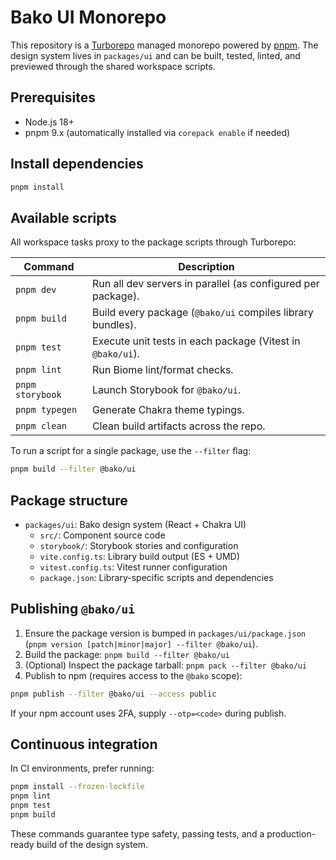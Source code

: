 # Bako UI Monorepo

This repository is a [Turborepo](https://turbo.build/repo) managed monorepo powered by [pnpm](https://pnpm.io). The design system lives in `packages/ui` and can be built, tested, linted, and previewed through the shared workspace scripts.

## Prerequisites

- Node.js 18+
- pnpm 9.x (automatically installed via `corepack enable` if needed)

## Install dependencies

```bash
pnpm install
```

## Available scripts

All workspace tasks proxy to the package scripts through Turborepo:

| Command | Description |
| --- | --- |
| `pnpm dev` | Run all dev servers in parallel (as configured per package). |
| `pnpm build` | Build every package (`@bako/ui` compiles library bundles). |
| `pnpm test` | Execute unit tests in each package (Vitest in `@bako/ui`). |
| `pnpm lint` | Run Biome lint/format checks. |
| `pnpm storybook` | Launch Storybook for `@bako/ui`. |
| `pnpm typegen` | Generate Chakra theme typings. |
| `pnpm clean` | Clean build artifacts across the repo. |

To run a script for a single package, use the `--filter` flag:

```bash
pnpm build --filter @bako/ui
```

## Package structure

- `packages/ui`: Bako design system (React + Chakra UI)
  - `src/`: Component source code
  - `storybook/`: Storybook stories and configuration
  - `vite.config.ts`: Library build output (ES + UMD)
  - `vitest.config.ts`: Vitest runner configuration
  - `package.json`: Library-specific scripts and dependencies

## Publishing `@bako/ui`

1. Ensure the package version is bumped in `packages/ui/package.json` (`pnpm version [patch|minor|major] --filter @bako/ui`).
2. Build the package: `pnpm build --filter @bako/ui`
3. (Optional) Inspect the package tarball: `pnpm pack --filter @bako/ui`
4. Publish to npm (requires access to the `@bako` scope):

```bash
pnpm publish --filter @bako/ui --access public
```

If your npm account uses 2FA, supply `--otp=<code>` during publish.

## Continuous integration

In CI environments, prefer running:

```bash
pnpm install --frozen-lockfile
pnpm lint
pnpm test
pnpm build
```

These commands guarantee type safety, passing tests, and a production-ready build of the design system.
